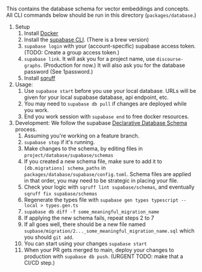 This contains the database schema for vector embeddings and concepts.
All CLI commands below should be run in this directory (`packages/database`.)

1. Setup
   1. Install [Docker](https://www.docker.com)
   2. Install the [supabase CLI](https://supabase.com/docs/guides/local-development). (There is a brew version)
   3. `supabase login` with your (account-specific) supabase access token. (TODO: Create a group access token.)
   4. `supabase link`. It will ask you for a project name, use `discourse-graphs`. (Production for now.) It will also ask you for the database password (See 1password.)
   5. Install [sqruff](https://github.com/quarylabs/sqruff)
2. Usage:
   1. Use `supabase start` before you use your local database. URLs will be given for your local supabase database, api endpoint, etc.
   2. You may need to `supabase db pull` if changes are deployed while you work.
   3. End you work session with `supabase end` to free docker resources.
3. Development: We follow the supabase [Declarative Database Schema](https://supabase.com/docs/guides/local-development/declarative-database-schemas) process.
   1. Assuming you're working on a feature branch.
   2. `supabase stop` if it's running.
   3. Make changes to the schema, by editing files in `project/database/supabase/schemas`
   4. If you created a new schema file, make sure to add it to `[db.migrations] schema_paths` in `packages/database/supabase/config.toml`. Schema files are applied in that order, you may need to be strategic in placing your file.
   5. Check your logic with `sqruff lint supabase/schemas`, and eventually `sqruff fix supabase/schemas`
   6. Regenerate the types file with `supabase gen types typescript --local > types.gen.ts`
   7. `supabase db diff -f some_meaningful_migration_name`
   8. If applying the new schema fails, repeat steps 2 to 7
   9. If all goes well, there should be a new file named `supbase/migration/2..._some_meaningful_migration_name.sql` which you should `git add`.
   10. You can start using your changes `supabase start`
   11. When your PR gets merged to main, deploy your changes to production with `supabase db push`. (URGENT TODO: make that a CI/CD step.)
